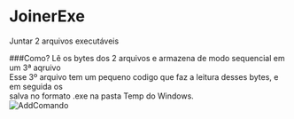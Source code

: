 # JoinerExe
Juntar 2 arquivos executáveis 

###Como?
Lê os bytes dos 2 arquivos e armazena de modo sequencial em um 3ª aqruivo<br>
Esse 3º arquivo tem um pequeno codigo que faz a leitura desses bytes, e em seguida os<br>
salva no formato .exe na pasta Temp do Windows.<br>
![AddComando](https://github.com/Christian-Samuel/JoinerExe/blob/main/Img/mododeuso.gif?raw=true)<br>
